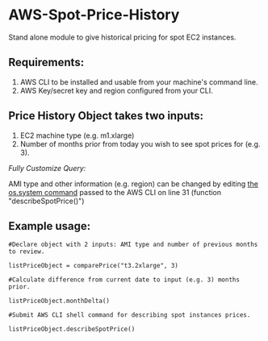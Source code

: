 # AWS-Spot-Price-History
Stand alone module to give historical pricing for spot EC2 instances.

## Requirements: 
1. AWS CLI to be installed and usable from your machine's command line.  
2. AWS Key/secret key and region configured from your CLI.

## Price History Object takes two inputs: 
1. EC2 machine type (e.g. m1.xlarge) 
2. Number of months prior from today you wish to see spot prices for (e.g. 3).

*Fully Customize Query:*

AMI type and other information (e.g. region) can be changed by editing [the os.system command](https://docs.aws.amazon.com/cli/latest/reference/ec2/describe-spot-price-history.html) passed to the AWS CLI on line 31 (function "describeSpotPrice()")

## Example usage: 

  	#Declare object with 2 inputs: AMI type and number of previous months to review.

	listPriceObject = comparePrice("t3.2xlarge", 3)
	
	#Calculate difference from current date to input (e.g. 3) months prior.

	listPriceObject.monthDelta()        
	
	#Submit AWS CLI shell command for describing spot instances prices.
	
	listPriceObject.describeSpotPrice()
